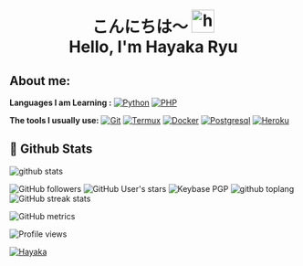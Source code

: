 <h1 align="center">こんにちは〜 <img src="https://user-images.githubusercontent.com/1303154/88677602-1635ba80-d120-11ea-84d8-d263ba5fc3c0.gif" width="40px" alt="hi"><br>Hello, I'm Hayaka Ryu</h1>

## **About me**:

**Languages I am Learning :**
[![Python](https://img.shields.io/badge/-Python-%232c3e50?style=flat-square&logo=python)](https://python.org)
[![PHP](https://img.shields.io/badge/-PHP-%232c3e50?style=flat-square&logo=php)](https://php.net)

**The tools I usually use:**
[![Git](https://img.shields.io/badge/-Git-%23F05032?style=flat-square&logo=git&logoColor=%23ffffff)](https://git-scm.com)
[![Termux](https://img.shields.io/badge/-Termux-%232c3e50?style=flat-square&logo=typescript)](https://termux.com)
[![Docker](https://img.shields.io/badge/-Docker-%23007ACC?style=flat-square&logo=docker)](https://www.docker.com/)
[![Postgresql](https://img.shields.io/badge/-Postgresql-%232c3e50?style=flat-square&logo=postgresql)](https://postgresql.org)
[![Heroku](https://img.shields.io/badge/-Heroku-purple?style=flat-square&logo=heroku)](https://heroku.com)

##  🐙 **Github Stats**

![github stats](https://github-readme-stats.vercel.app/api?username=HayakaRyu&show_icons=true&theme=radical)

![GitHub followers](https://img.shields.io/github/followers/HayakaRyu?color=aqua&label=Followers&style=for-the-badge)
![GitHub User's stars](https://img.shields.io/github/stars/HayakaRyu?affiliations=OWNER&color=aqua&style=for-the-badge)
![Keybase PGP](https://img.shields.io/keybase/pgp/HayakaRyu?color=aqua&style=for-the-badge)
![github toplang](https://github-readme-stats.vercel.app/api/top-langs/?username=HayakaRyu&layout=compact&theme=nightowl)
![GitHub streak stats](https://github-readme-streak-stats.herokuapp.com/?user=HayakaRyu)  

![GitHub metrics](https://metrics.lecoq.io/HayakaRyu) 

![Profile views](https://gpvc.arturio.dev/HayakaRyu) 

[![Hayaka](https://telegra.ph/file/74a886a7d18f1352f5d3e.gif)](https://github.com/HayakaRyu)
